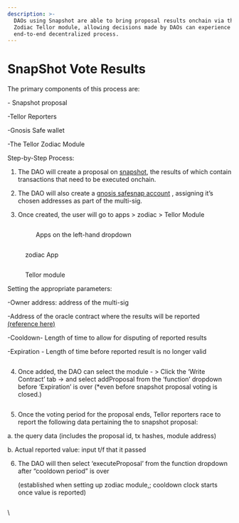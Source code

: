 ```yaml
---
description: >-
  DAOs using Snapshot are able to bring proposal results onchain via the Gnosis
  Zodiac Tellor module, allowing decisions made by DAOs can experience an
  end-to-end decentralized process.
---
```


# SnapShot Vote Results

The primary components of this process are:

\- Snapshot proposal

\-Tellor Reporters

\-Gnosis Safe wallet

\-The Tellor Zodiac Module



Step-by-Step Process:

1. The DAO will create a proposal on [snapshot](https://snapshot.org/), the results of which contain transactions that need to be executed onchain.
2. The DAO will also create a [gnosis safesnap account](https://safe.global/) , assigning it’s chosen addresses as part of the multi-sig.
3.  Once created, the user will go to apps > zodiac > Tellor Module

    <figure><img src="../.gitbook/assets/Screenshot 2024-07-03 at 1.35.15 PM.png" alt=""><figcaption><p>Apps on the left-hand dropdown</p></figcaption></figure>

<figure><img src="../.gitbook/assets/Screenshot 2024-07-03 at 1.44.51 PM.png" alt=""><figcaption><p>zodiac App</p></figcaption></figure>

<figure><img src="../.gitbook/assets/Screenshot 2024-07-03 at 1.42.40 PM.png" alt=""><figcaption><p>Tellor module</p></figcaption></figure>

Setting the appropriate parameters:

\-Owner address: address of the multi-sig

\-Address of the oracle contract where the results will be reported [(reference here)](https://docs.tellor.io/tellor/the-basics/contracts-reference)

\-Cooldown- Length of time to allow for disputing of reported results

\-Expiration - Length of time before reported result is no longer valid

<figure><img src="https://lh7-us.googleusercontent.com/docsz/AD_4nXeUnlfwqhEbYjxuQeNOl4InJxeIPMbD-WPmN95S7hcgPLA6vjQKUAgN7Q8UODoqfXjgDgsSu1gl-uT6dNXwDxDw8KE4PukL2sN9Kx2UuOljXEJl8lWbZ2TOU7hwzMR9FfMcqwgzk4YtDsr4J63us8_VA65k?key=LUoEMTFhtTrSJNXuFk6nUQ" alt=""><figcaption></figcaption></figure>

4. Once added, the DAO can select the module - > Click the ‘Write Contract’ tab -> and select addProposal from the ‘function’ dropdown before ‘Expiration’ is over (\*even before snapshot proposal voting is closed.)

<figure><img src="https://lh7-us.googleusercontent.com/docsz/AD_4nXelhnSntMKJdtJWeVVS3AsHTGEbTwQC0dhq5Z_nHFX-4zJDmZhfV6fj47_1pvpHsixxkWr1eipVQ1iJPHgSYd2cEFc_PXwyvRMrpBFWkAXcH3kqGyDedDsHPp70laYZq3M5jD3-IYgyYGqKA92kDhRjxew?key=LUoEMTFhtTrSJNXuFk6nUQ" alt=""><figcaption></figcaption></figure>

5. Once the voting period for the proposal ends, Tellor reporters race to report the following data pertaining the to snapshot proposal:

&#x20;                 a. the query data (includes the proposal id, tx hashes, module address)&#x20;

&#x20;                 b. Actual reported value: input t/f that it passed

6.  The DAO will then select ‘executeProposal’ from the function dropdown after “cooldown period” is over&#x20;

    (established when setting up zodiac module,; cooldown clock starts once value is reported)

<figure><img src="https://lh7-us.googleusercontent.com/docsz/AD_4nXeG3WPvauMldLAJDIGTSX-Ox7-mnXJ_H5RPnypNUX6n6remnJ8SRyE-3RnJGsQqdQ8ijF5MFjSB9bDfVhA0Vzlh-UkVcJYGbZERGTIbBIOxLh785LGnBlmnsCFwjK532SacYQineXyHO5ZHo9eLy9pBKjQq?key=LUoEMTFhtTrSJNXuFk6nUQ" alt=""><figcaption></figcaption></figure>

\
